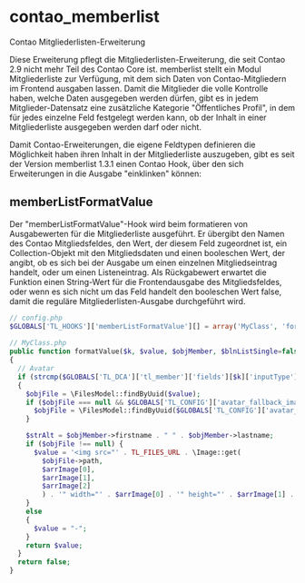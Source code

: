 contao_memberlist
=================

Contao Mitgliederlisten-Erweiterung

Diese Erweiterung pflegt die Mitgliederlisten-Erweiterung, die seit Contao 2.9 nicht mehr Teil des Contao Core ist.
memberlist stellt ein Modul Mitgliederliste zur Verfügung, mit dem sich Daten von Contao-Mitgliedern im Frontend ausgaben lassen.
Damit die Mitglieder die volle Kontrolle haben, welche Daten ausgegeben werden dürfen, gibt es in jedem Mitglieder-Datensatz eine zusätzliche Kategorie "Öffentliches Profil", in dem für jedes einzelne Feld festgelegt werden kann, ob der Inhalt in einer Mitgliederliste ausgegeben werden darf oder nicht.

Damit Contao-Erweiterungen, die eigene Feldtypen definieren die Möglichkeit haben ihren Inhalt in der Mitgliederliste auszugeben, gibt es seit der Version memberlist 1.3.1 einen Contao Hook, über den sich Erweiterungen in die Ausgabe "einklinken" können:

memberListFormatValue
---------------------
Der "memberListFormatValue"-Hook wird beim formatieren von Ausgabewerten für die Mitgliederliste ausgeführt. Er übergibt den Namen des Contao Mitgliedsfeldes, den Wert, der diesem Feld zugeordnet ist, ein Collection-Objekt mit den Mitgliedsdaten und einen booleschen Wert, der angibt, ob es sich bei der Ausgabe um einen einzelnen Mitgliedseintrag handelt, oder um einen Listeneintrag. Als Rückgabewert erwartet die Funktion einen String-Wert für die Frontendausgabe des Mitgliedsfeldes, oder wenn es sich nicht um das Feld handelt den booleschen Wert false, damit die reguläre Mitgliederlisten-Ausgabe durchgeführt wird.

```php
// config.php
$GLOBALS['TL_HOOKS']['memberListFormatValue'][] = array('MyClass', 'formatValue');
 
// MyClass.php
public function formatValue($k, $value, $objMember, $blnListSingle=false)
{
  // Avatar
  if (strcmp($GLOBALS['TL_DCA']['tl_member']['fields'][$k]['inputType'], 'avatar') == 0)
  {
    $objFile = \FilesModel::findByUuid($value);
    if ($objFile === null && $GLOBALS['TL_CONFIG']['avatar_fallback_image']) {
      $objFile = \FilesModel::findByUuid($GLOBALS['TL_CONFIG']['avatar_fallback_image']);
    }

    $strAlt = $objMember->firstname . " " . $objMember->lastname;
    if ($objFile !== null) {
      $value = '<img src="' . TL_FILES_URL . \Image::get(
        $objFile->path,
        $arrImage[0],
        $arrImage[1],
        $arrImage[2]
        ) . '" width="' . $arrImage[0] . '" height="' . $arrImage[1] . '" alt="' . $strAlt . '" class="avatar">';
    }
    else
    {
      $value = "-";
    }
    return $value;
  }
  return false;
}
```
